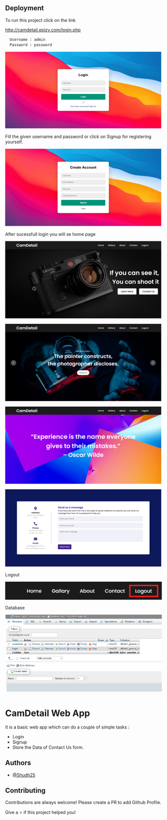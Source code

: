 
## Deployment

To run this project click on the link

http://camdetail.epizy.com/login.php



```bash
  Username : admin
  Password : password
```
![App Screenshot](https://github.com/Shudh25/CamDetails_WebApp/blob/main/Screenshots/1.png?raw=true)

Fill the given username and password or click on Signup for registering yourself. 

![App Screenshot](https://github.com/Shudh25/CamDetails_WebApp/blob/main/Screenshots/signup.png?raw=true)

After sucessfull login you will se home page

![App Screenshot](https://github.com/Shudh25/CamDetails_WebApp/blob/main/Screenshots/home.png?raw=true)

![App Screenshot](https://github.com/Shudh25/CamDetails_WebApp/blob/main/Screenshots/gallery.png?raw=true)

![App Screenshot](https://github.com/Shudh25/CamDetails_WebApp/blob/main/Screenshots/about.png?raw=true)


![App Screenshot](https://github.com/Shudh25/CamDetails_WebApp/blob/main/Screenshots/contactus.png?raw=true)

Logout 

![App Screenshot](https://github.com/Shudh25/CamDetails_WebApp/blob/main/Screenshots/logout.png?raw=true)

Database

![App Screenshot](https://github.com/Shudh25/CamDetails_WebApp/blob/main/Screenshots/db.png?raw=true)







# CamDetail Web App

It is a basic web app which can do a couple of simple tasks :
 - Login
 - Signup
 - Store the Data of Contact Us form.



## Authors

- [@Shudh25](https://www.github.com/Shudh25)


## Contributing

Contributions are always welcome! Please create a PR to add Github Profile.

Give a ⭐️ if this project helped you!

